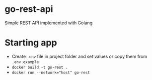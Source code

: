 # go-rest-api
Simple REST API implemented with Golang

# Starting app
* Create `.env` file in project folder and set values or copy them from `.env.example`
* `docker build -t go-rest .`
* `docker run --network="host" go-rest`